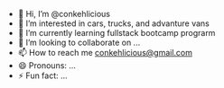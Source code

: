 - 👋 Hi, I’m @conkehlicious
- 👀 I’m interested in cars, trucks, and advanture vans
- 🌱 I’m currently learning fullstack bootcamp prograrm
- 💞️ I’m looking to collaborate on ...
- 📫 How to reach me conkehlicious@gmail.com
- 😄 Pronouns: ...
- ⚡ Fun fact: ...

<!---
conkehlicious/conkehlicious is a ✨ special ✨ repository because its `README.md` (this file) appears on your GitHub profile.
You can click the Preview link to take a look at your changes.
--->
